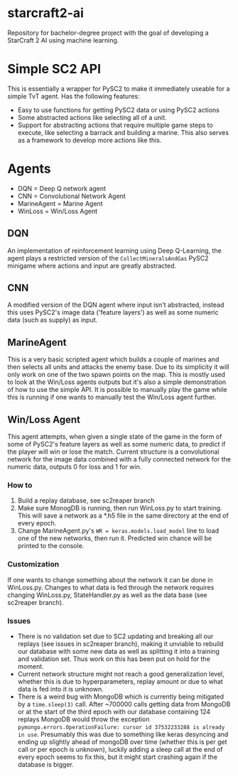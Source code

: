 # starcraft2-ai
Repository for bachelor-degree project with the goal of developing a StarCraft 2 AI using machine learning.

# Simple SC2 API
This is essentially a wrapper for PySC2 to make it immediately useable for a simple TvT agent. Has the following features:
* Easy to use functions for getting PySC2 data or using PySC2 actions
* Some abstracted actions like selecting all of a unit.
* Support for abstracting actions that require multiple game steps to execute, like selecting a barrack and building a marine. This also serves as a framework to develop more actions like this.

# Agents

* DQN = Deep Q network agent
* CNN = Convolutional Network Agent
* MarineAgent = Marine Agent
* WinLoss = Win/Loss Agent

## DQN
An implementation of reinforcement learning using Deep Q-Learning, the agent plays a restricted version of the `CollectMineralsAndGas` PySC2 minigame where actions and input are greatly abstracted.

## CNN
A modified version of the DQN agent where input isn't abstracted, instead this uses PySC2's image data ('feature layers') as well as some numeric data (such as supply) as input.

## MarineAgent
This is a very basic scripted agent which builds a couple of marines and then selects all units and attacks the enemy base. Due to its simplicity it will only work on one of the two spawn points on the map. This is mostly used to look at the Win/Loss agents outputs but it's also a simple demonstration of how to use the simple API. It is possible to manually play the game while this is running if one wants to manually test the Win/Loss agent further.


## Win/Loss Agent
This agent attempts, when given a single state of the game in the form of some of PySC2's feature layers as well as some numeric data, to predict if the player will win or lose the match. Current structure is a convolutional network for the image data combined with a fully connected network for the numeric data, outputs 0 for loss and 1 for win.

### How to
> 
1. Build a replay database, see sc2reaper branch
2. Make sure MonogDB is running, then run WinLoss.py to start training. This will save a network as a \*.h5 file in the same directory at the end of every epoch.
3. Change MarineAgent.py's `WR = keras.models.load_model` line to load one of the new networks, then run it. Predicted win chance will be printed to the console.

### Customization
If one wants to change something about the network it can be done in WinLoss.py.
Changes to what data is fed through the network requires changing WinLoss.py, StateHandler.py as well as the data base (see sc2reaper branch).

### Issues
* There is no validation set due to SC2 updating and breaking all our replays (see issues in sc2reaper branch), making it unviable to rebuild our database with some new data as well as splitting it into a training and validation set. Thus work on this has been put on hold for the moment.
* Current network structure might not reach a good generalization level, whether this is due to hyperparameters, replay amount or due to what data is fed into it is unknown.
* There is a weird bug with MongoDB which is currently being mitigated by a `time.sleep(3)` call. After ~700000 calls getting data from MongoDB or at the start of the third epoch with our database containing 124 replays MongoDB would throw the exception `pymongo.errors.OperationFailure: cursor id 37532233288 is already in use`. Presumably this was due to something like keras desyncing and ending up slightly ahead of mongoDB over time (whether this is per get call or per epoch is unknown), luckily adding a sleep call at the end of every epoch seems to fix this, but it might start crashing again if the database is bigger.
